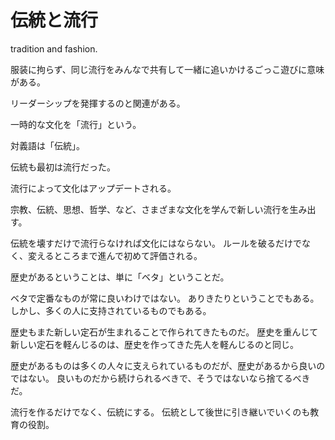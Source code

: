 # 伝統と流行

tradition and fashion.

服装に拘らず、同じ流行をみんなで共有して一緒に追いかけるごっこ遊びに意味がある。

リーダーシップを発揮するのと関連がある。

一時的な文化を「流行」という。

対義語は「伝統」。

伝統も最初は流行だった。

流行によって文化はアップデートされる。

宗教、伝統、思想、哲学、など、さまざまな文化を学んで新しい流行を生み出す。

伝統を壊すだけで流行らなければ文化にはならない。
ルールを破るだけでなく、変えるところまで進んで初めて評価される。

歴史があるということは、単に「ベタ」ということだ。

ベタで定番なものが常に良いわけではない。
ありきたりということでもある。
しかし、多くの人に支持されているものでもある。

歴史もまた新しい定石が生まれることで作られてきたものだ。
歴史を重んじて新しい定石を軽んじるのは、歴史を作ってきた先人を軽んじるのと同じ。

歴史があるものは多くの人々に支えられているものだが、歴史があるから良いのではない。
良いものだから続けられるべきで、そうではないなら捨てるべきだ。

流行を作るだけでなく、伝統にする。
伝統として後世に引き継いでいくのも教育の役割。
